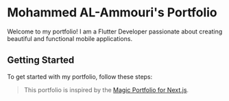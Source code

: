 # Mohammed AL-Ammouri's Portfolio

Welcome to my portfolio! I am a Flutter Developer passionate about creating beautiful and functional mobile applications.

## Getting Started

To get started with my portfolio, follow these steps:

> This portfolio is inspired by the [Magic Portfolio for Next.js](https://vercel.com/templates/next.js/magic-portfolio-for-next-js).


